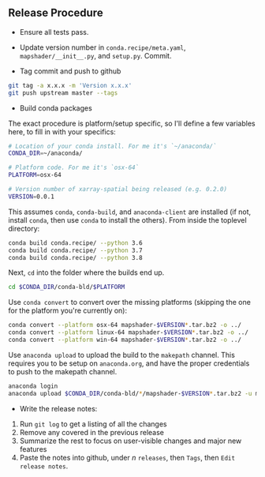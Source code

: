 ## Release Procedure

- Ensure all tests pass.

- Update version number in `conda.recipe/meta.yaml`, `mapshader/__init__.py`,
  and `setup.py`. Commit.

- Tag commit and push to github

```bash
git tag -a x.x.x -m 'Version x.x.x'
git push upstream master --tags
```

- Build conda packages

The exact procedure is platform/setup specific, so I'll define a few variables
here, to fill in with your specifics:

```bash
# Location of your conda install. For me it's `~/anaconda/`
CONDA_DIR=~/anaconda/

# Platform code. For me it's `osx-64`
PLATFORM=osx-64

# Version number of xarray-spatial being released (e.g. 0.2.0)
VERSION=0.0.1
```

This assumes `conda`, `conda-build`, and `anaconda-client` are installed (if
not, install `conda`, then use `conda` to install the others). From inside the
toplevel directory:

```bash
conda build conda.recipe/ --python 3.6
conda build conda.recipe/ --python 3.7
conda build conda.recipe/ --python 3.8
```

Next, `cd` into the folder where the builds end up.

```bash
cd $CONDA_DIR/conda-bld/$PLATFORM
```

Use `conda convert` to convert over the missing platforms (skipping the one for
the platform you're currently on):

```bash
conda convert --platform osx-64 mapshader-$VERSION*.tar.bz2 -o ../
conda convert --platform linux-64 mapshader-$VERSION*.tar.bz2 -o ../
conda convert --platform win-64 mapshader-$VERSION*.tar.bz2 -o ../
```

Use `anaconda upload` to upload the build to the `makepath` channel. This requires
you to be setup on `anaconda.org`, and have the proper credentials to push to
the makepath channel.

```bash
anaconda login
anaconda upload $CONDA_DIR/conda-bld/*/mapshader-$VERSION*.tar.bz2 -u makepath
```

- Write the release notes:

 1. Run `git log` to get a listing of all the changes
 2. Remove any covered in the previous release
 3. Summarize the rest to focus on user-visible changes and major new features
 4. Paste the notes into github, under *n* `releases`, then `Tags`, then `Edit release notes`.
